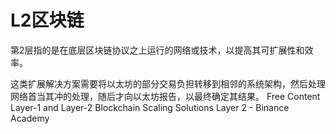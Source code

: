 # L2区块链

第2层指的是在底层区块链协议之上运行的网络或技术，以提高其可扩展性和效率。

这类扩展解决方案需要将以太坊的部分交易负担转移到相邻的系统架构，然后处理网络首当其冲的处理，随后才向以太坊报告，以最终确定其结果。
<ResourceGroupTitle>Free Content</ResourceGroupTitle>
<BadgeLink colorScheme='yellow' badgeText='Read' href='https://www.gemini.com/cryptopedia/blockchain-layer-2-network-layer-1-network'>Layer-1 and Layer-2 Blockchain Scaling Solutions</BadgeLink>
<BadgeLink colorScheme='yellow' badgeText='Read' href='https://academy.binance.com/en/glossary/layer-2'>Layer 2 - Binance Academy</BadgeLink>
